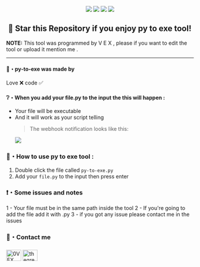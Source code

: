 <p align="center">
  <img src="https://img.shields.io/github/languages/top/0VEX/py-to-exe?style=flat-square">
  <img src="https://img.shields.io/github/last-commit/0VEX/py-to-exe?style=flat-square">
  <img src="https://img.shields.io/github/stars/0VEX/py-to-exe?color=%23daff00&label=Stars&style=flat-square">
  <img src="https://img.shields.io/github/forks/0VEX/py-to-exe?color=%23daff00&label=Forks&style=flat-square">
</p>

## ‎ ‎ ‎ ‎ ‎ ‎ ‎ ‎ ‎ ‎ ‎ ‎ ‎ ‎ 🌟 Star this Repository if you enjoy py to exe tool!

**NOTE:** This tool was programmed by V E X , please if you want to edit the tool or upload it mention me .

---

#### 🖤・py-to-exe was made by

Love ❌ code ✅

#### ❔・When you add your file.py to the input the this will happen :

- Your file will be executable
- And it will work as your script telling
  > The webhook notification looks like this:
  <p align="left"><img src="https://cdn.discordapp.com/attachments/960644907171721216/963214184936505384/unknown.png?size=4096">
  
### 📁・How to use py to exe tool :
  
1. Double click the file called `py-to-exe.py`
2. Add your `file.py` to the input then press enter
  
### ❗・Some issues and notes

1 - Your file must be in the same path inside the tool
2 - If you're going to add the file add it with .py
3 - if you got any issue please contact me in the issues
  
### 💠・Contact me
<h3 align="left"></h3>
<p align="left">
<a href="https://instagram.com/thegreatvex" target="blank"><img align="center" src="https://raw.githubusercontent.com/rahuldkjain/github-profile-readme-generator/master/src/images/icons/Social/instagram.svg" alt="0VEX" height="30" width="40" /></a>
<a href="https://t.me/thegreatvex" target="blank"><img align="center" src="https://upload.wikimedia.org/wikipedia/commons/8/82/Telegram_logo.svg" alt="thegreatvex" height="30" width="40" /></a>

